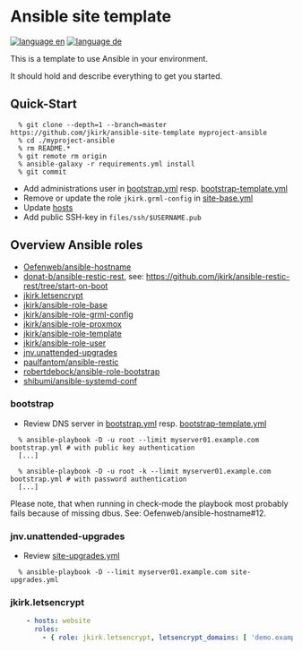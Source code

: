 # Ansible site template

[![language en](https://img.shields.io/badge/language-en-red.svg)](README.md)
[![language de](https://img.shields.io/badge/language-de-green.svg)](README.de.md)

This is a template to use Ansible in your environment.

It should hold and describe everything to get you started.

## Quick-Start

```
  % git clone --depth=1 --branch=master https://github.com/jkirk/ansible-site-template myproject-ansible
  % cd ./myproject-ansible
  % rm README.*
  % git remote rm origin
  % ansible-galaxy -r requirements.yml install
  % git commit
```

* Add administrations user in [bootstrap.yml](bootstrap.yml#L18) resp. [bootstrap-template.yml](bootstrap-template.yml#L18)
* Remove or update the role `jkirk.grml-config` in [site-base.yml](site-base.yml)
* Update [hosts](hosts)
* Add public SSH-key in `files/ssh/$USERNAME.pub`

## Overview Ansible roles

* [Oefenweb/ansible-hostname](https://github.com/Oefenweb/ansible-hostname)
* [donat-b/ansible-restic-rest](https://github.com/donat-b/ansible-restic-rest), see: https://github.com/jkirk/ansible-restic-rest/tree/start-on-boot
* [jkirk.letsencrypt](https://github.com/jkirk/ansible-role-letsencrypt)
* [jkirk/ansible-role-base](https://github.com/jkirk/ansible-role-base)
* [jkirk/ansible-role-grml-config](https://github.com/jkirk/ansible-role-grml-config)
* [jkirk/ansible-role-proxmox](https://github.com/jkirk/ansible-role-proxmox)
* [jkirk/ansible-role-template](https://github.com/jkirk/ansible-role-template)
* [jkirk/ansible-role-user](https://github.com/jkirk/ansible-role-user)
* [jnv.unattended-upgrades](https://github.com/jnv/ansible-role-unattended-upgrades)
* [paulfantom/ansible-restic](https://github.com/paulfantom/ansible-restic)
* [robertdebock/ansible-role-bootstrap](https://github.com/robertdebock/ansible-role-bootstrap)
* [shibumi/ansible-systemd-conf](https://github.com/shibumi/ansible-systemd-conf)

### bootstrap

* Review DNS server in [bootstrap.yml](bootstrap.yml#L14) resp. [bootstrap-template.yml](bootstrap-template.yml#L14)

```
  % ansible-playbook -D -u root --limit myserver01.example.com bootstrap.yml # with public key authentication
  [...]

  % ansible-playbook -D -u root -k --limit myserver01.example.com bootstrap.yml # with password authentication
  [...]
```

Please note, that when running in check-mode the playbook most probably fails because of missing dbus. See: Oefenweb/ansible-hostname#12.

### jnv.unattended-upgrades

* Review [site-upgrades.yml](site-upgrades.yml)

```
  % ansible-playbook -D --limit myserver01.example.com site-upgrades.yml
```

### jkirk.letsencrypt

```yaml
    - hosts: website
      roles:
        - { role: jkirk.letsencrypt, letsencrypt_domains: [ 'demo.example.com' ] }
```
